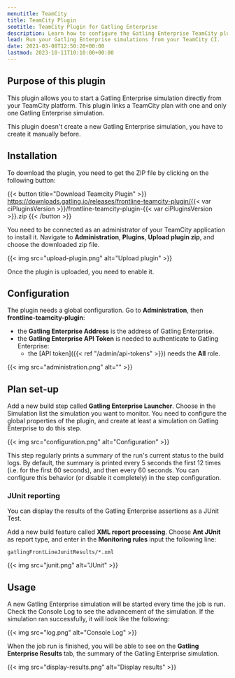 ```yaml
---
menutitle: TeamCity
title: TeamCity Plugin
seotitle: TeamCity Plugin for Gatling Enterprise
description: Learn how to configure the Gatling Enterprise TeamCity plugin and run your simulations.
lead: Run your Gatling Enterprise simulations from your TeamCity CI.
date: 2021-03-08T12:50:20+00:00
lastmod: 2023-10-11T10:10:00+00:00
---
```


## Purpose of this plugin

This plugin allows you to start a Gatling Enterprise simulation directly from your TeamCity platform. This plugin links a TeamCity plan with one and only one Gatling Enterprise simulation.

This plugin doesn't create a new Gatling Enterprise simulation, you have to create it manually before.

## Installation

To download the plugin, you need to get the ZIP file by clicking on the following button:

{{< button title="Download Teamcity Plugin" >}}
https://downloads.gatling.io/releases/frontline-teamcity-plugin/{{< var ciPluginsVersion >}}/frontline-teamcity-plugin-{{< var ciPluginsVersion >}}.zip
{{< /button >}}

You need to be connected as an administrator of your TeamCity application to install it. Navigate to **Administration**, **Plugins**, **Upload plugin zip**, and choose the downloaded zip file.

{{< img src="upload-plugin.png" alt="Upload plugin" >}}

Once the plugin is uploaded, you need to enable it.

## Configuration

The plugin needs a global configuration. Go to **Administration**, then **frontline-teamcity-plugin**:

- the **Gatling Enterprise Address** is the address of Gatling Enterprise.
- the **Gatling Enterprise API Token** is needed to authenticate to Gatling Enterprise:
  - the [API token]({{< ref "/admin/api-tokens" >}}) needs the **All** role.

{{< img src="administration.png" alt="" >}}

## Plan set-up

Add a new build step called **Gatling Enterprise Launcher**. Choose in the Simulation list the simulation you want to monitor. You need to configure the global properties of the plugin, and create at least a simulation on Gatling Enterprise to do this step.

{{< img src="configuration.png" alt="Configuration" >}}

This step regularly prints a summary of the run's current status to the build logs. By default, the summary is printed every 5 seconds the first 12 times (i.e. for the first 60 seconds), and then every 60 seconds. You can configure this behavior (or disable it completely) in the step configuration.

### JUnit reporting

You can display the results of the Gatling Enterprise assertions as a JUnit Test.

Add a new build feature called **XML report processing**. Choose **Ant JUnit** as report type, and enter in the **Monitoring rules** input the following line:

`gatlingFrontLineJunitResults/*.xml`

{{< img src="junit.png" alt="JUnit" >}}

## Usage

A new Gatling Enterprise simulation will be started every time the job is run. Check the Console Log to see the advancement of the simulation. If the simulation ran successfully, it will look like the following:

{{< img src="log.png" alt="Console Log" >}}

When the job run is finished, you will be able to see on the **Gatling Enterprise Results** tab, the summary of the Gatling Enterprise simulation.

{{< img src="display-results.png" alt="Display results" >}}
